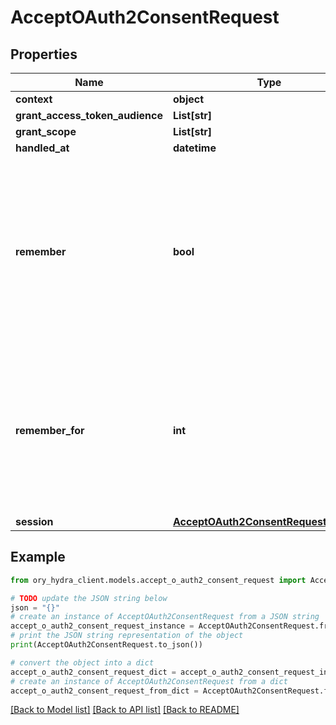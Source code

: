 # AcceptOAuth2ConsentRequest


## Properties

Name | Type | Description | Notes
------------ | ------------- | ------------- | -------------
**context** | **object** |  | [optional] 
**grant_access_token_audience** | **List[str]** |  | [optional] 
**grant_scope** | **List[str]** |  | [optional] 
**handled_at** | **datetime** |  | [optional] 
**remember** | **bool** | Remember, if set to true, tells ORY Hydra to remember this consent authorization and reuse it if the same client asks the same user for the same, or a subset of, scope. | [optional] 
**remember_for** | **int** | RememberFor sets how long the consent authorization should be remembered for in seconds. If set to &#x60;0&#x60;, the authorization will be remembered indefinitely. | [optional] 
**session** | [**AcceptOAuth2ConsentRequestSession**](AcceptOAuth2ConsentRequestSession.md) |  | [optional] 

## Example

```python
from ory_hydra_client.models.accept_o_auth2_consent_request import AcceptOAuth2ConsentRequest

# TODO update the JSON string below
json = "{}"
# create an instance of AcceptOAuth2ConsentRequest from a JSON string
accept_o_auth2_consent_request_instance = AcceptOAuth2ConsentRequest.from_json(json)
# print the JSON string representation of the object
print(AcceptOAuth2ConsentRequest.to_json())

# convert the object into a dict
accept_o_auth2_consent_request_dict = accept_o_auth2_consent_request_instance.to_dict()
# create an instance of AcceptOAuth2ConsentRequest from a dict
accept_o_auth2_consent_request_from_dict = AcceptOAuth2ConsentRequest.from_dict(accept_o_auth2_consent_request_dict)
```
[[Back to Model list]](../README.md#documentation-for-models) [[Back to API list]](../README.md#documentation-for-api-endpoints) [[Back to README]](../README.md)


